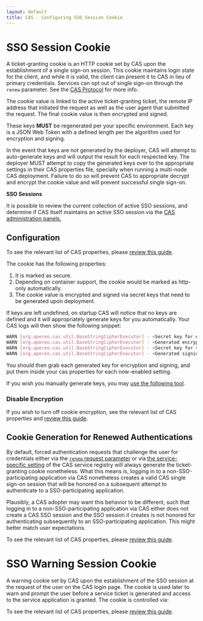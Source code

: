 ```yaml
---
layout: default
title: CAS - Configuring SSO Session Cookie
---
```


# SSO Session Cookie

A ticket-granting cookie is an HTTP cookie set by CAS upon the establishment of a single sign-on session. This cookie maintains login
state for the client, and while it is valid, the client can present it to CAS in lieu of primary credentials.
Services can opt out of single sign-on through the `renew` parameter. See the [CAS Protocol](../protocol/CAS-Protocol.html) for more info.

The cookie value is linked to the active ticket-granting ticket, the remote IP address that initiated the request
as well as the user agent that submitted the request. The final cookie value is then encrypted and signed.

These keys **MUST** be regenerated per your specific environment. Each key
is a JSON Web Token with a defined length per the algorithm used for encryption and signing.

In the event that keys are not generated by the deployer, CAS will attempt to auto-generate keys and will output
the result for each respected key. The deployer MUST attempt to copy the generated keys over to the appropriate
settings in their CAS properties file, specially when running a multi-node CAS deployment. Failure to do so will prevent CAS
to appropriate decrypt and encrypt the cookie value and will prevent successful single sign-on.

<div class="alert alert-info"><strong>SSO Sessions</strong><p>It is possible to review the current collection of active SSO sessions,
and determine if CAS itself maintains an active SSO session via the <a href="Monitoring-Statistics.html">CAS administration panels.</a></p></div>

## Configuration

To see the relevant list of CAS properties, please [review this guide](Configuration-Properties.html#ticket-granting-cookie).

The cookie has the following properties:

1. It is marked as secure.
2. Depending on container support, the cookie would be marked as http-only automatically.
3. The cookie value is encrypted and signed via secret keys that need to be generated upon deployment.

If keys are left undefined, on startup CAS will notice that no keys are defined and it will appropriately generate keys for you automatically. Your CAS logs will then show the following snippet:

```bash
WARN [org.apereo.cas.util.BaseStringCipherExecutor] - <Secret key for encryption is not defined. CAS will auto-generate the encryption key>
WARN [org.apereo.cas.util.BaseStringCipherExecutor] - <Generated encryption key ABC of size ... . The generated key MUST be added to CAS settings.>
WARN [org.apereo.cas.util.BaseStringCipherExecutor] - <Secret key for signing is not defined. CAS will auto-generate the signing key>
WARN [org.apereo.cas.util.BaseStringCipherExecutor] - <Generated signing key XYZ of size ... . The generated key MUST be added to CAS settings.>
```

You should then grab each generated key for encryption and signing, and put them inside your cas properties for each now-enabled
setting.

If you wish you manually generate keys, you may [use the following tool](https://github.com/mitreid-connect/json-web-key-generator).

### Disable Encryption

If you wish to turn off cookie encryption, see the relevant list of CAS properties
and [review this guide](Configuration-Properties.html#ticket-granting-cookie).

## Cookie Generation for Renewed Authentications

By default, forced authentication requests that challenge the user for credentials
either via the [`renew` request parameter](../protocol/CAS-Protocol.html)
or via [the service-specific setting](Service-Management.html) of
the CAS service registry will always generate the ticket-granting cookie
nonetheless. What this means is, logging in to a non-SSO-participating application
via CAS nonetheless creates a valid CAS single sign-on session that will be honored on a
subsequent attempt to authenticate to a SSO-participating application.

Plausibly, a CAS adopter may want this behavior to be different, such that logging in to a non-SSO-participating application
via CAS either does not create a CAS SSO session and the SSO session it creates is not honored for authenticating subsequently
to an SSO-participating application. This might better match user expectations.

To see the relevant list of CAS properties, please [review this guide](Configuration-Properties.html#global-sso-behavior).

# SSO Warning Session Cookie

A warning cookie set by CAS upon the establishment of the SSO session at the request of the user on the CAS login page.
The cookie is used later to warn and prompt
the user before a service ticket is generated and access to the service application is granted.
The cookie is controlled via:

To see the relevant list of CAS properties, please [review this guide](Configuration-Properties.html#warning-cookie).
